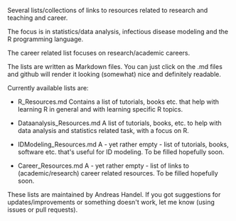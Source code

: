 Several lists/collections of links to resources related to research and teaching and career.

The focus is in statistics/data analysis, infectious disease modeling and the R programming language.

The career related list focuses on research/academic careers.

The lists are written as Markdown files. You can just click on the .md files and github will render it looking (somewhat) nice and definitely readable.

Currently available lists are:

- R_Resources.md
Contains a list of tutorials, books etc. that help with learning R in general and with learning specific R topics.

- Dataanalysis_Resources.md
A list of tutorials, books, etc. to help with data analysis and statistics related task, with a focus on R.

- IDModeling_Resources.md
A - yet rather empty - list of tutorials, books, software etc. that's useful for ID modeling. To be filled hopefully soon.

- Career_Resources.md
A - yet rather empty - list of links to (academic/research) career related resources. To be filled hopefully soon.

These lists are maintained by Andreas Handel. If you got suggestions for updates/improvements or something doesn't work, let me know (using issues or pull requests).  
